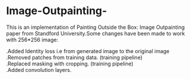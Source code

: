 # Image-Outpainting-
This is an implementation of Painting Outside the Box: Image Outpainting paper from Standford University.Some changes have been made to work with 256*256 image:

.Added Identity loss i.e from generated image to the original image <br/>
.Removed patches from training data. (training pipeline) <br/>
.Replaced masking with cropping. (training pipeline) <br/>
.Added convolution layers.
